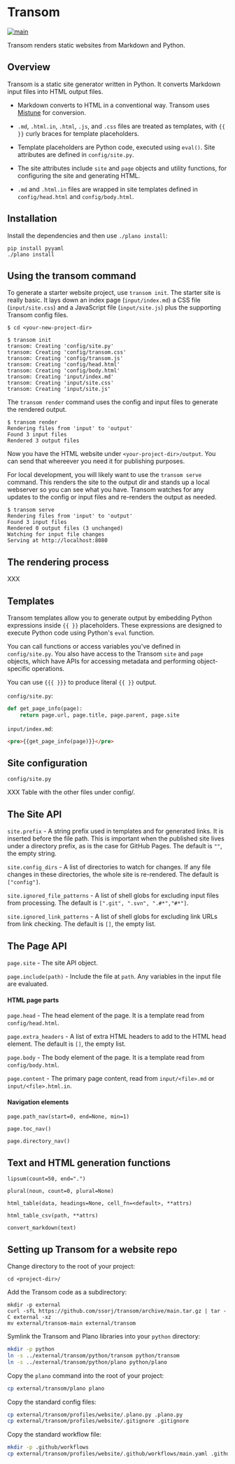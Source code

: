 # Transom

[![main](https://github.com/ssorj/transom/workflows/main/badge.svg)](https://github.com/ssorj/transom/actions?query=workflow%3Amain)

Transom renders static websites from Markdown and Python.

## Overview

Transom is a static site generator written in Python.  It converts
Markdown input files into HTML output files.

- Markdown converts to HTML in a conventional way.  Transom uses
  [Mistune][mistune] for conversion.

- `.md`, `.html.in`, `.html`, `.js`, and `.css` files are treated as
  templates, with `{{ }}` curly braces for template placeholders.

- Template placeholders are Python code, executed using `eval()`.
  Site attributes are defined in `config/site.py`.

- The site attributes include `site` and `page` objects and utility
  functions, for configuring the site and generating HTML.

- `.md` and `.html.in` files are wrapped in site templates defined in
  `config/head.html` and `config/body.html`.

[mistune]: https://github.com/lepture/mistune

## Installation

Install the dependencies and then use `./plano install`:

~~~
pip install pyyaml
./plano install
~~~

## Using the transom command

To generate a starter website project, use `transom init`.  The
starter site is really basic.  It lays down an index page
(`input/index.md`) a CSS file (`input/site.css`) and a JavaScript file
(`input/site.js`) plus the supporting Transom config files.

~~~ console
$ cd <your-new-project-dir>

$ transom init
transom: Creating 'config/site.py'
transom: Creating 'config/transom.css'
transom: Creating 'config/transom.js'
transom: Creating 'config/head.html'
transom: Creating 'config/body.html'
transom: Creating 'input/index.md'
transom: Creating 'input/site.css'
transom: Creating 'input/site.js'
~~~

The `transom render` command uses the config and input files to
generate the rendered output.

~~~ console
$ transom render
Rendering files from 'input' to 'output'
Found 3 input files
Rendered 3 output files
~~~

Now you have the HTML website under `<your-project-dir>/output`.  You
can send that whereever you need it for publishing purposes.

For local development, you will likely want to use the `transom serve`
command.  This renders the site to the output dir and stands up a
local webserver so you can see what you have.  Transom watches for any
updates to the config or input files and re-renders the output as
needed.

~~~ console
$ transom serve
Rendering files from 'input' to 'output'
Found 3 input files
Rendered 0 output files (3 unchanged)
Watching for input file changes
Serving at http://localhost:8080
~~~

<!-- Site checks for files and links -->
<!-- ## Implementation notes -->
<!-- Multiprocessing -->
<!-- Mistune (having tried others before) -->
<!-- ## Template syntax (really Python code syntax) -->
<!-- ## Site config options and how to set them -->
<!-- ## Page and Site APIs -->
<!-- ## Page metadata -->
<!-- ## HTML generation functions -->
<!-- Conveniences -->
<!-- ## Using Plano project commands -->
<!-- ## Project commands -->
<!-- Once you have set up the project, you can use the `./plano` command in -->
<!-- the root of the project to perform project tasks.  It accepts a -->
<!-- subcommand.  Use `./plano --help` to list the available commands. -->

<!-- ## Site configuration -->

<!-- ## Page configuration -->

## The rendering process

XXX

## Templates

Transom templates allow you to generate output by embedding Python
expressions inside `{{ }}` placeholders.  These expressions are
designed to execute Python code using Python's `eval` function.

You can call functions or access variables you've defined in
`config/site.py`.  You also have access to the Transom `site` and
`page` objects, which have APIs for accessing metadata and performing
object-specific operations.

You can use `{{{ }}}` to produce literal `{{ }}` output.

`config/site.py`:

~~~ python
def get_page_info(page):
    return page.url, page.title, page.parent, page.site
~~~

`input/index.md`:

~~~ html
<pre>{{get_page_info(page)}}</pre>
~~~

## Site configuration

`config/site.py`

XXX Table with the other files under config/.

## The Site API

`site.prefix` - A string prefix used in templates and for generated
links.  It is inserted before the file path.  This is important when
the published site lives under a directory prefix, as is the case for
GitHub Pages.  The default is `""`, the empty string.

`site.config_dirs` - A list of directories to watch for changes.  If
any file changes in these directories, the whole site is re-rendered.
The default is `["config"]`.

`site.ignored_file_patterns` - A list of shell globs for excluding
input files from processing.  The default is `[".git", ".svn", ".#*","#*"]`.

`site.ignored_link_patterns` - A list of shell globs for excluding
link URLs from link checking.  The default is `[]`, the empty list.

## The Page API

`page.site` - The site API object.

`page.include(path)` - Include the file at `path`.  Any variables in
the input file are evaluated.

#### HTML page parts

`page.head` - The head element of the page.  It is a template read
from `config/head.html`.

`page.extra_headers` - A list of extra HTML headers to add to the
HTML head element.  The default is `[]`, the empty list.

`page.body` - The body element of the page.  It is a template read
from `config/body.html`.

`page.content` - The primary page content, read from `input/<file>.md`
or `input/<file>.html.in`.

#### Navigation elements

`page.path_nav(start=0, end=None, min=1)`

`page.toc_nav()`

`page.directory_nav()`

## Text and HTML generation functions

`lipsum(count=50, end=".")`

`plural(noun, count=0, plural=None)`

`html_table(data, headings=None, cell_fn=<default>, **attrs)`

`html_table_csv(path, **attrs)`

`convert_markdown(text)`

## Setting up Transom for a website repo

Change directory to the root of your project:

~~~
cd <project-dir>/
~~~

Add the Transom code as a subdirectory:

~~~
mkdir -p external
curl -sfL https://github.com/ssorj/transom/archive/main.tar.gz | tar -C external -xz
mv external/transom-main external/transom
~~~

Symlink the Transom and Plano libraries into your `python` directory:

~~~ sh
mkdir -p python
ln -s ../external/transom/python/transom python/transom
ln -s ../external/transom/python/plano python/plano
~~~

Copy the `plano` command into the root of your project:

~~~ sh
cp external/transom/plano plano
~~~

Copy the standard config files:

~~~ sh
cp external/transom/profiles/website/.plano.py .plano.py
cp external/transom/profiles/website/.gitignore .gitignore
~~~

Copy the standard workflow file:

~~~ sh
mkdir -p .github/workflows
cp external/transom/profiles/website/.github/workflows/main.yaml .github/workflows/main.yaml
~~~
